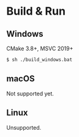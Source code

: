 
# Build & Run

## Windows

CMake 3.8+, MSVC 2019+

```bash
$ sh ./build_windows.bat
```

## macOS

Not supported yet.

## Linux

Unsupported.